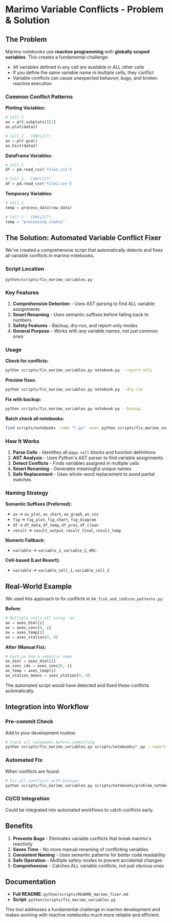 # Marimo Variable Conflicts - Problem & Solution

## The Problem

Marimo notebooks use **reactive programming** with **globally scoped variables**. This creates a fundamental challenge:

- All variables defined in any cell are available in ALL other cells
- If you define the same variable name in multiple cells, they conflict
- Variable conflicts can cause unexpected behavior, bugs, and broken reactive execution

### Common Conflict Patterns

**Plotting Variables:**
```python
# Cell 1
ax = plt.subplots()[1]
ax.plot(data1)

# Cell 2 - CONFLICT!
ax = plt.gca()  
ax.hist(data2)
```

**DataFrame Variables:**
```python
# Cell 1  
df = pd.read_csv('file1.csv')

# Cell 2 - CONFLICT!
df = pd.read_csv('file2.csv')
```

**Temporary Variables:**
```python
# Cell 1
temp = process_data(raw_data)

# Cell 2 - CONFLICT!
temp = "processing status"
```

## The Solution: Automated Variable Conflict Fixer

We've created a comprehensive script that automatically detects and fixes all variable conflicts in marimo notebooks.

### Script Location
```
python/scripts/fix_marimo_variables.py
```

### Key Features

1. **Comprehensive Detection** - Uses AST parsing to find ALL variable assignments
2. **Smart Renaming** - Uses semantic suffixes before falling back to numbers
3. **Safety Features** - Backup, dry-run, and report-only modes
4. **General Purpose** - Works with any variable names, not just common ones

### Usage

**Check for conflicts:**
```bash
python scripts/fix_marimo_variables.py notebook.py --report-only
```

**Preview fixes:**
```bash
python scripts/fix_marimo_variables.py notebook.py --dry-run
```

**Fix with backup:**
```bash
python scripts/fix_marimo_variables.py notebook.py --backup
```

**Batch check all notebooks:**
```bash
find scripts/notebooks -name "*.py" -exec python scripts/fix_marimo_variables.py {} --report-only \;
```

### How It Works

1. **Parse Cells** - Identifies all `@app.cell` blocks and function definitions
2. **AST Analysis** - Uses Python's AST parser to find variable assignments
3. **Detect Conflicts** - Finds variables assigned in multiple cells
4. **Smart Renaming** - Generates meaningful unique names
5. **Safe Replacement** - Uses whole-word replacement to avoid partial matches

### Naming Strategy

**Semantic Suffixes (Preferred):**
- `ax` → `ax_plot`, `ax_chart`, `ax_graph`, `ax_viz`
- `fig` → `fig_plot`, `fig_chart`, `fig_diagram`
- `df` → `df_data`, `df_temp`, `df_proc`, `df_clean`
- `result` → `result_output`, `result_final`, `result_temp`

**Numeric Fallback:**
- `variable` → `variable_1`, `variable_2`, etc.

**Cell-based (Last Resort):**
- `variable` → `variable_cell_1`, `variable_cell_2`

## Real-World Example

We used this approach to fix conflicts in `04_fish_and_indices_patterns.py`:

**Before:**
```python
# Multiple cells all using 'ax'
ax = axes_diel[i]
ax = axes_conc[0, i] 
ax = axes_temp[i]
ax = axes_station[0, 0]
```

**After (Manual Fix):**
```python
# Each ax has a semantic name
ax_diel = axes_diel[i]
ax_conc_idx = axes_conc[0, i]
ax_temp = axes_temp[i] 
ax_station_means = axes_station[0, 0]
```

The automated script would have detected and fixed these conflicts automatically.

## Integration into Workflow

### Pre-commit Check
Add to your development routine:
```bash
# Check all notebooks before committing
python scripts/fix_marimo_variables.py scripts/notebooks/*.py --report-only
```

### Automated Fix
When conflicts are found:
```bash
# Fix all conflicts with backups
python scripts/fix_marimo_variables.py scripts/notebooks/problem_notebook.py --backup
```

### CI/CD Integration
Could be integrated into automated workflows to catch conflicts early.

## Benefits

1. **Prevents Bugs** - Eliminates variable conflicts that break marimo's reactivity
2. **Saves Time** - No more manual renaming of conflicting variables
3. **Consistent Naming** - Uses semantic patterns for better code readability
4. **Safe Operation** - Multiple safety modes to prevent accidental changes
5. **Comprehensive** - Catches ALL variable conflicts, not just obvious ones

## Documentation

- **Full README**: `python/scripts/README_marimo_fixer.md`
- **Script**: `python/scripts/fix_marimo_variables.py`

This tool addresses a fundamental challenge in marimo development and makes working with reactive notebooks much more reliable and efficient.
